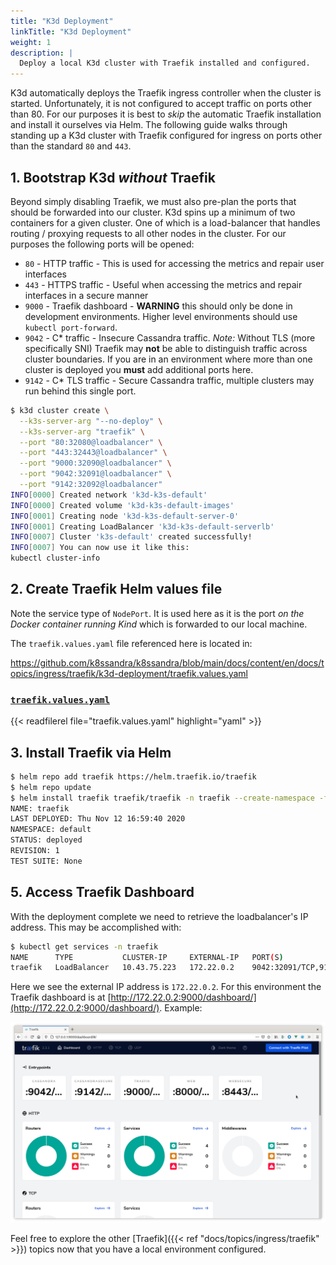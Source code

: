 ```yaml
---
title: "K3d Deployment"
linkTitle: "K3d Deployment"
weight: 1
description: |
  Deploy a local K3d cluster with Traefik installed and configured.
---
```


K3d automatically deploys the Traefik ingress controller when the cluster is
started. Unfortunately, it is not configured to accept traffic on ports other
than 80. For our purposes it is best to _skip_ the automatic Traefik
installation and install it ourselves via Helm. The following guide walks
through standing up a K3d cluster with Traefik configured for ingress on ports
other than the standard `80` and `443`.

## 1. Bootstrap K3d _without_ Traefik

Beyond simply disabling Traefik, we must also pre-plan the ports that should be
forwarded into our cluster. K3d spins up a minimum of two containers for a given
cluster. One of which is a load-balancer that handles routing / proxying
requests to all other nodes in the cluster. For our purposes the following ports
will be opened:

* `80` - HTTP traffic - This is used for accessing the metrics and repair user
  interfaces
* `443` - HTTPS traffic - Useful when accessing the metrics and repair
  interfaces in a secure manner
* `9000` - Traefik dashboard - **WARNING** this should only be done in
  development environments. Higher level environments should use `kubectl
  port-forward`.
* `9042` - C* traffic - Insecure Cassandra traffic. _Note:_ Without TLS (more
  specifically SNI) Traefik may **not** be able to distinguish traffic across
  cluster boundaries. If you are in an environment where more than one cluster
  is deployed you **must** add additional ports here.
* `9142` - C* TLS traffic - Secure Cassandra traffic, multiple clusters may run
  behind this single port.

```bash
$ k3d cluster create \
  --k3s-server-arg "--no-deploy" \
  --k3s-server-arg "traefik" \
  --port "80:32080@loadbalancer" \
  --port "443:32443@loadbalancer" \
  --port "9000:32090@loadbalancer" \
  --port "9042:32091@loadbalancer" \
  --port "9142:32092@loadbalancer"
INFO[0000] Created network 'k3d-k3s-default'            
INFO[0000] Created volume 'k3d-k3s-default-images'      
INFO[0001] Creating node 'k3d-k3s-default-server-0'     
INFO[0001] Creating LoadBalancer 'k3d-k3s-default-serverlb' 
INFO[0007] Cluster 'k3s-default' created successfully!  
INFO[0007] You can now use it like this:                
kubectl cluster-info
```

## 2. Create Traefik Helm values file

Note the service type of `NodePort`. It is used here as it is the port _on the
Docker container running Kind_ which is forwarded to our local machine.

The `traefik.values.yaml` file referenced here is located in:

https://github.com/k8ssandra/k8ssandra/blob/main/docs/content/en/docs/topics/ingress/traefik/k3d-deployment/traefik.values.yaml

### [`traefik.values.yaml`](traefik.values.yaml)
{{< readfilerel file="traefik.values.yaml"  highlight="yaml" >}}

## 3. Install Traefik via Helm

```bash
$ helm repo add traefik https://helm.traefik.io/traefik
$ helm repo update
$ helm install traefik traefik/traefik -n traefik --create-namespace -f traefik.values.yaml
NAME: traefik
LAST DEPLOYED: Thu Nov 12 16:59:40 2020
NAMESPACE: default
STATUS: deployed
REVISION: 1
TEST SUITE: None
```

## 5. Access Traefik Dashboard

With the deployment complete we need to retrieve the loadbalancer's IP address.
This may be accomplished with:

```bash
$ kubectl get services -n traefik
NAME      TYPE           CLUSTER-IP     EXTERNAL-IP   PORT(S)                                                                   AGE
traefik   LoadBalancer   10.43.75.223   172.22.0.2    9042:32091/TCP,9142:32092/TCP,9000:32090/TCP,80:32080/TCP,443:32443/TCP   4m2s
```

Here we see the external IP address is `172.22.0.2`. For this environment the
Traefik dashboard is at
[http://172.22.0.2:9000/dashboard/](http://172.22.0.2:9000/dashboard/). Example:

![Traefik dashboard screenshot](traefik-dashboard.png)

Feel free to explore the other [Traefik]({{< ref "docs/topics/ingress/traefik" >}}) topics now that
you have a local environment configured.
